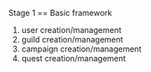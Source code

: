 Stage 1
== Basic framework
1. user creation/management
2. guild creation/management
3. campaign creation/management
4. quest creation/management
